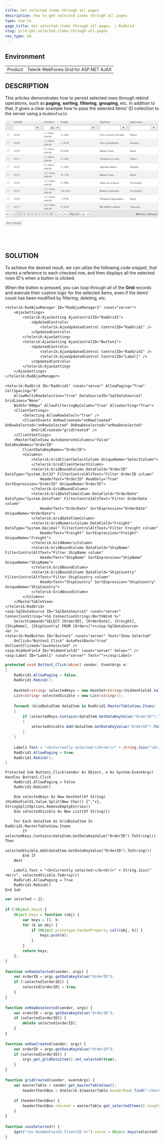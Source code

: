 ```yaml
---
title: Get selected items through all pages
description: How to get selected items through all pages
type: how-to
page_title: Get selected items through all pages. | RadGrid
slug: grid-get-selected-items-through-all-pages
res_type: kb
---
```


## Environment

<table>
	<tbody>
		<tr>
			<td>Product</td>
			<td>Telerik WebForms Grid for ASP.NET AJAX</td>
		</tr>
	</tbody>
</table>

## DESCRIPTION

This articles demonstrates how to persist selected rows through rebind operations, such as **paging**, **sorting**, **filtering**, **grouping**, etc. In addition to that, it gives a clear example how to pass the selected items' ID collection to the server using a `HiddenField`. 

![Gettiing the selected items through all pages](images/grid-get-selected-items-through-all-pages.gif "Gettiing the selected items through all pages")

## SOLUTION

To achieve the desired result, we can utilze the following code snippet, that stores a reference to each checked row, and then displays all the selected rows ID's when a button is clicked.

When the button is pressed, you can loop through all of the **Grid** records and execute their custom logic for the selected items, even if the items' count has been modified by filtering, deleting, etc.

````ASP.NET
<telerik:RadAjaxManager ID="RadAjaxManager1" runat="server">
    <AjaxSettings>
        <telerik:AjaxSetting AjaxControlID="RadGrid1">
            <UpdatedControls>
                <telerik:AjaxUpdatedControl ControlID="RadGrid1" />
            </UpdatedControls>
        </telerik:AjaxSetting>
        <telerik:AjaxSetting AjaxControlID="Button1">
            <UpdatedControls>
                <telerik:AjaxUpdatedControl ControlID="RadGrid1" />
                <telerik:AjaxUpdatedControl ControlID="Label1" />
            </UpdatedControls>
        </telerik:AjaxSetting>
    </AjaxSettings>
</telerik:RadAjaxManager>

<telerik:RadGrid ID="RadGrid1" runat="server" AllowPaging="True" CellSpacing="0"
    AllowMultiRowSelection="true" DataSourceID="SqlDataSource1" GridLines="None"
    Width="800px" AllowFilteringByColumn="True" AllowSorting="True">
    <ClientSettings>
        <Selecting AllowRowSelect="True" />
        <ClientEvents OnRowCreated="onRowCreated" OnRowSelected="onRowSelected" OnRowDeselected="onRowDeselected"
            OnGridCreated="gridCreated" />
    </ClientSettings>
    <MasterTableView AutoGenerateColumns="False" DataKeyNames="OrderID"
        ClientDataKeyNames="OrderID">
        <Columns>
            <telerik:GridClientSelectColumn UniqueName="SelectColumn">
            </telerik:GridClientSelectColumn>
            <telerik:GridBoundColumn DataField="OrderID" DataType="System.Int32" FilterControlAltText="Filter OrderID column"
                HeaderText="OrderID" ReadOnly="True" SortExpression="OrderID" UniqueName="OrderID">
            </telerik:GridBoundColumn>
            <telerik:GridDateTimeColumn DataField="OrderDate" DataType="System.DateTime" FilterControlAltText="Filter OrderDate column"
                HeaderText="OrderDate" SortExpression="OrderDate" UniqueName="OrderDate">
            </telerik:GridDateTimeColumn>
            <telerik:GridNumericColumn DataField="Freight" DataType="System.Decimal" FilterControlAltText="Filter Freight column"
                HeaderText="Freight" SortExpression="Freight" UniqueName="Freight">
            </telerik:GridNumericColumn>
            <telerik:GridBoundColumn DataField="ShipName" FilterControlAltText="Filter ShipName column"
                HeaderText="ShipName" SortExpression="ShipName" UniqueName="ShipName">
            </telerik:GridBoundColumn>
            <telerik:GridBoundColumn DataField="ShipCountry" FilterControlAltText="Filter ShipCountry column"
                HeaderText="ShipCountry" SortExpression="ShipCountry" UniqueName="ShipCountry">
            </telerik:GridBoundColumn>
        </Columns>
    </MasterTableView>
</telerik:RadGrid>
<asp:SqlDataSource ID="SqlDataSource1" runat="server" ConnectionString="<%$ ConnectionStrings:NorthWind %>"
    SelectCommand="SELECT [OrderID], [OrderDate], [Freight], [ShipName], [ShipCountry] FROM [Orders]"></asp:SqlDataSource>
<br />
<telerik:RadButton ID="Button1" runat="server" Text="Show Selected"
    OnClick="Button1_Click" AutoPostBack="true" OnClientClicked="saveSelected" />
<asp:HiddenField ID="HiddenField1" runat="server" Value="" />
<asp:Label ID="Label1" runat="server" Text=""></asp:Label>
````

````C#
protected void Button1_Click(object sender, EventArgs e)
{
    RadGrid1.AllowPaging = false;
    RadGrid1.Rebind();

    HashSet<string> selectedKeys = new HashSet<string>(HiddenField1.Value.Split(new char[] { ',' }, StringSplitOptions.RemoveEmptyEntries));
    List<string> selectedVisible = new List<string>();

    foreach (GridDataItem dataItem in RadGrid1.MasterTableView.Items)
    {
        if (selectedKeys.Contains(dataItem.GetDataKeyValue("OrderID").ToString()))
        {
            selectedVisible.Add(dataItem.GetDataKeyValue("OrderID").ToString());
        }
    }

    Label1.Text = "<b>Currently selected:</b><br/>" + string.Join("<br/>", selectedVisible.ToArray());
    RadGrid1.AllowPaging = true;
    RadGrid1.Rebind();
}
````
````VB
Protected Sub Button1_Click(sender As Object, e As System.EventArgs) Handles Button1.Click
    RadGrid1.AllowPaging = False
    RadGrid1.Rebind()

    Dim selectedKeys As New HashSet(Of String)(HiddenField1.Value.Split(New Char() {","c}, StringSplitOptions.RemoveEmptyEntries))
    Dim selectedVisible As New List(Of String)()

    For Each dataItem As GridDataItem In RadGrid1.MasterTableView.Items
        If selectedKeys.Contains(dataItem.GetDataKeyValue("OrderID").ToString()) Then
            selectedVisible.Add(dataItem.GetDataKeyValue("OrderID").ToString())
        End If
    Next

    Label1.Text = "<b>Currently selected:</b><br/>" + String.Join("<br/>", selectedVisible.ToArray())
    RadGrid1.AllowPaging = True
    RadGrid1.Rebind()
End Sub
````

````JavaScript
var selected = {};

if (!Object.keys) {
    Object.keys = function (obj) {
        var keys = [], k;
        for (k in obj) {
            if (Object.prototype.hasOwnProperty.call(obj, k)) {
                keys.push(k);
            }
        }
        return keys;
    };
}

function onRowSelected(sender, args) {
    var orderID = args.getDataKeyValue("OrderID");
    if (!selected[orderID]) {
        selected[orderID] = true;
    }
}

function onRowDeselected(sender, args) {
    var orderID = args.getDataKeyValue("OrderID");
    if (selected[orderID]) {
        delete selected[orderID];
    }
}

function onRowCreated(sender, args) {
    var orderID = args.getDataKeyValue("OrderID");
    if (selected[orderID]) {
        args.get_gridDataItem().set_selected(true);
    }
}

function gridCreated(sender, eventArgs) {
    var masterTable = sender.get_masterTableView(),
        headerCheckBox = $telerik.$(masterTable.HeaderRow).find(":checkbox")[0];

    if (headerCheckBox) {
        headerCheckBox.checked = masterTable.get_selectedItems().length == masterTable.get_dataItems().length;
    }
}

function saveSelected() {
    $get("<%= HiddenField1.ClientID %>").value = Object.keys(selected).join();
}
````
 
